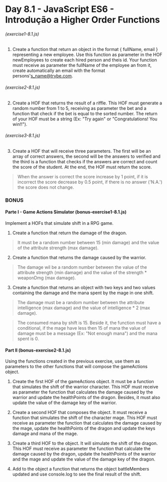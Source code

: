 # Day 8.1 - JavaScript ES6 - Introdução a Higher Order Functions

###### (exercise1-8.1.js)

1. Create a function that return an object in the format { fullName, email } representing a new employee. Use this function as parameter in the HOF newEmployees to create each hired person and theis id. Your function must receive as parameter the fullName of the employee an from it, create automatically an email with the format persons's_name@trybe.com.

###### (exercise2-8.1.js)

2. Create a HOF that returns the result of a riffle. This HOF must generate a random number from 1 to 5, receiving as parameter the bet and a function that check if the bet is equal to the sorted number. The return of your HOF must be a string (Ex: "Try again" or "Congratulations! You win!!").

###### (exercise3-8.1.js)

3. Create a HOF that will receive three parameters. The first will be an array of correct answers, the second will be the answers to verified and the third is a function that checks if the answers are correct and count the score of the student. At the end, the HOF must return the score.

> When the answer is correct the score increase by 1 point, if it is incorrect the score decrease by 0.5 point, if there is no answer ('N.A.') the score does not change.

### BONUS

#### Parte I - Game Actions Simulator (bonus-exercise1-8.1.js)

Implement a HOFs that simulate shift in a RPG game.

1. Create a function that return the damage of the dragon.

> It must be a random number between 15 (min damage) and the value of the attribute strength (max damage).

2. Create a function that returns the damage caused by the warrior.

> The damage wil be a random number between the value of the attribute strength (min damage) and the value of the strength * weaponDmg (max damage).

3. Create a function that returns an object with two keys and two values containing the damage and the mana spent by the mage in one shift.

> The damage must be a random number between the attribute intelligence (max damage) and the value of intelligence * 2 (max damage).

> The consumed mana by shift is 15. Beside it, the function must have a conditional, if the mage have less then 15 of mana the value of damage must be a message (Ex: "Not enough mana") and the mana spent is 0.

#### Part II (bonus-exercise2-8.1.js)

Using the functions created in the previous exercise, use them as parameters to the other functions that will compose the gameActions object.

1. Create the first HOF of the gameActions object. It must be a function that simulates the shift of the warrior character. This HOF must receive as parameter the function that calculates the damage caused by the warrior and update the healthPoints of the dragon. Besides, it must also update the value of the damage key of the warrior.

2. Create a second HOF that composes the object. It must receive a function that simulates the shift of the character mage. This HOF must receive as parameter the function that calculates the damage caused by the mage, update the healthPoints of the dragon and update the keys damage and mana of the mage.

3. Create a third HOF to the object. It will simulate the shift of the dragon. This HOF must receive as parameter the function that calculate the damage caused by the dragon, update the healthPoints of the warrior and the mage and update the value of the damage key of the dragon.

4. Add to the object a function that returns the object battleMembers updated and use console.log to see the final result of the shift.
